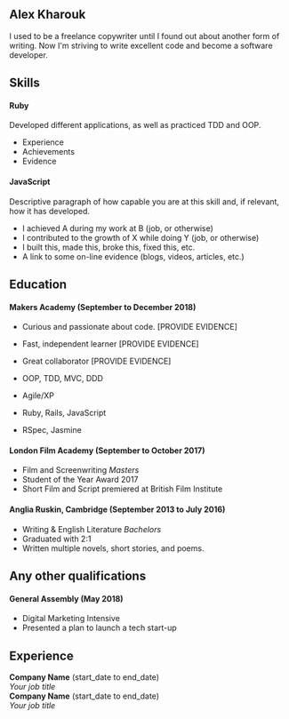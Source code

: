  
## Alex Kharouk

I used to be a freelance copywriter until I found out about another form of writing. Now I'm striving to write excellent code and become a software developer.

## Skills

#### Ruby

Developed different applications, as well as practiced TDD and OOP.

- Experience
- Achievements
- Evidence

#### JavaScript

Descriptive paragraph of how capable you are at this skill and, if relevant, how it has developed.

- I achieved A during my work at B (job, or otherwise)
- I contributed to the growth of X while doing Y (job, or otherwise)
- I built this, made this, broke this, fixed this, etc.
- A link to some on-line evidence (blogs, videos, articles, etc.)

## Education

#### Makers Academy (September to December 2018)

- Curious and passionate about code. [PROVIDE EVIDENCE]
- Fast, independent learner [PROVIDE EVIDENCE]
- Great collaborator [PROVIDE EVIDENCE]

- OOP, TDD, MVC, DDD
- Agile/XP
- Ruby, Rails, JavaScript
- RSpec, Jasmine

#### London Film Academy (September to October 2017)

- Film and Screenwriting *Masters*
- Student of the Year Award 2017
- Short Film and Script premiered at British Film Institute

#### Anglia Ruskin, Cambridge (September 2013 to July 2016)

- Writing & English Literature *Bachelors*
- Graduated with 2:1
- Written multiple novels, short stories, and poems.

## Any other qualifications

#### General Assembly (May 2018)

- Digital Marketing Intensive
- Presented a plan to launch a tech start-up

## Experience

**Company Name** (start_date to end_date)    
*Your job title*  
**Company Name** (start_date to end_date)   
*Your job title*  
